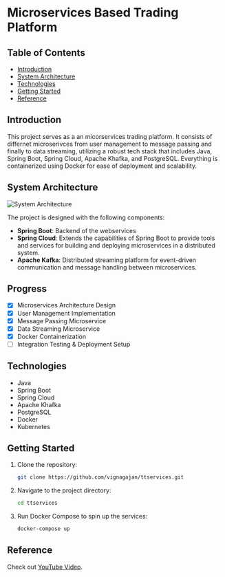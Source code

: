 # Microservices Based Trading Platform

## Table of Contents
- [Introduction](#introduction)
- [System Architecture](#system-architecture)
- [Technologies](#technologies)
- [Getting Started](#getting-started)
- [Reference](#reference)

## Introduction

This project serves as a an micorservices trading platform. It consists of differnet microserivces from user management to message passing  and finally to data streaming, utilizing a robust tech stack that includes Java, Spring Boot, Spring Cloud, Apache Khafka, and  PostgreSQL. Everything is containerized using Docker for ease of deployment and scalability.

## System Architecture

![System Architecture](https://user-images.githubusercontent.com/40702606/144061535-7a42e85b-59d6-4f7f-9c35-18a48b49e6de.png)

The project is designed with the following components:

- **Spring Boot**: Backend of the webservices
- **Spring Cloud**:  Extends the capabilities of Spring Boot to provide tools and services for building and deploying microservices in a distributed system.
- **Apache Kafka**: Distributed streaming platform for event-driven communication and message handling between microservices.

## Progress

- [x] Microservices Architecture Design
- [x] User Management Implementation
- [x] Message Passing Microservice
- [x] Data Streaming Microservice
- [x] Docker Containerization
- [ ] Integration Testing & Deployment Setup

## Technologies

- Java
- Spring Boot
- Spring Cloud
- Apache Khafka
- PostgreSQL
- Docker
- Kubernetes

## Getting Started

1. Clone the repository:
    ```bash
    git clone https://github.com/vignagajan/ttservices.git
    ```

2. Navigate to the project directory:
    ```bash
    cd ttservices
    ```

3. Run Docker Compose to spin up the services:
    ```bash
    docker-compose up
    ```

## Reference

Check out [YouTube Video](https://www.youtube.com/watch?v=1aWhYEynZQw).
